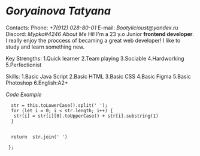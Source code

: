# *Goryainova Tatyana*
Contacts:
Phone: _+7(912) 028-80-01_
E-mail: _Bootylicioust@yandex.ru_
Discord: _Mypka#4246_
_About Me_
Hi! I'm a 23 y.o Junior **frontend developer**. I really enjoy the proccess of becaming a great web developer! I like to study and learn something new.

Key Strengths:
1.Quick learner
2.Team playing
3.Sociable
4.Hardworking
5.Perfectionist

Skills:
1.Basic Java Script
2.Basic HTML
3.Basic CSS
4.Basic Figma
5.Basic Photoshop
6.English:A2+

_Code Example_
```String.prototype.toJadenCase = function () {
  str = this.toLowerCase().split(' ');
  for (let i = 0; i < str.length; i++) {
   str[i] = str[i][0].toUpperCase() + str[i].substring(1)
  }
 
   
  return  str.join(' ')
  
 };
```

